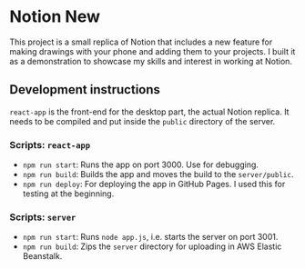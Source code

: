 
# Notion New

This project is a small replica of Notion that includes a new feature for making drawings with your phone and adding them to your projects. I built it as a demonstration to showcase my skills and interest in working at Notion.

## Development instructions

`react-app` is the front-end for the desktop part, the actual Notion replica. It needs to be compiled and put inside the `public` directory of the server.

### Scripts: `react-app`

- `npm run start`: Runs the app on port 3000. Use for debugging.
- `npm run build`: Builds the app and moves the build to the `server/public`.
- `npm run deploy`: For deploying the app in GitHub Pages. I used this for testing at the beginning.

### Scripts: `server`

- `npm run start`: Runs `node app.js`, i.e. starts the server on port 3001.
- `npm run build`: Zips the `server` directory for uploading in AWS Elastic Beanstalk.